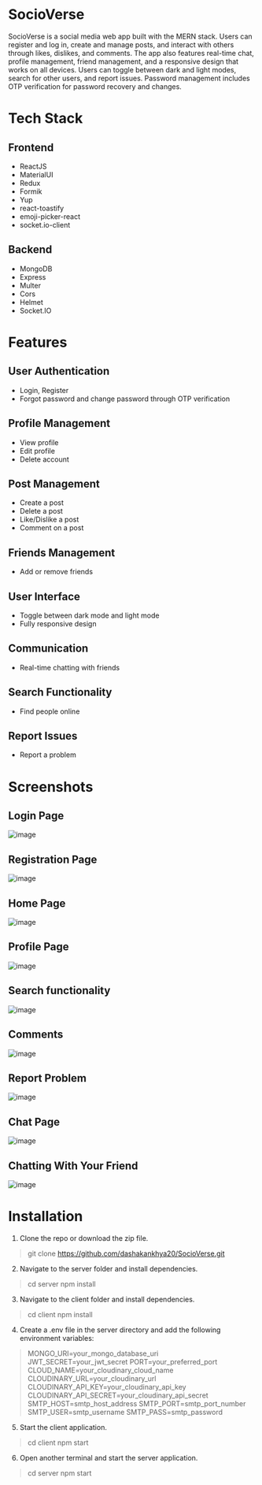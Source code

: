 # SocioVerse
SocioVerse is a social media web app built with the MERN stack. Users can register and log in, create and manage posts, and interact with others through likes, dislikes, and comments. The app also features real-time chat, profile management, friend management, and a responsive design that works on all devices. Users can toggle between dark and light modes, search for other users, and report issues. Password management includes OTP verification for password recovery and changes.

# Tech Stack
## Frontend
- ReactJS
- MaterialUI
- Redux
- Formik
- Yup
- react-toastify
- emoji-picker-react
- socket.io-client
## Backend
- MongoDB
- Express
- Multer
- Cors
- Helmet
- Socket.IO

# Features
## User Authentication
- Login, Register
- Forgot password and change password through OTP verification

## Profile Management
- View profile
- Edit profile
- Delete account

## Post Management
- Create a post
- Delete a post
- Like/Dislike a post
- Comment on a post

## Friends Management
- Add or remove friends

## User Interface
- Toggle between dark mode and light mode
- Fully responsive design

## Communication
- Real-time chatting with friends

## Search Functionality
- Find people online

## Report Issues
- Report a problem

# Screenshots

## Login Page
![image](https://github.com/dashakankhya20/SocioVerse/assets/144155014/b8f7ab52-f132-4ed6-a679-c188319bc0ee)

## Registration Page
![image](https://github.com/dashakankhya20/SocioVerse/assets/144155014/9dfe3ceb-aacb-4220-b27a-8255e9a05a73)

## Home Page 
![image](https://github.com/dashakankhya20/SocioVerse/assets/144155014/72c04a99-ac6d-48f2-a2b2-8a56d858978a)

## Profile Page 
![image](https://github.com/dashakankhya20/SocioVerse/assets/144155014/fdb91b80-aacd-4104-9697-c7a8e11d2c04)

## Search functionality
![image](https://github.com/dashakankhya20/SocioVerse/assets/144155014/ce5eb876-0cb6-4c17-9d30-b268ac0d813f)

## Comments
![image](https://github.com/dashakankhya20/SocioVerse/assets/144155014/dce39804-12ae-4f71-a6ba-5feb0f38e068)

## Report Problem
![image](https://github.com/dashakankhya20/SocioVerse/assets/144155014/a31aa17f-efad-4d46-94ef-1ebab9ade485)

## Chat Page
![image](https://github.com/dashakankhya20/SocioVerse/assets/144155014/4f58493f-4e49-4cc9-88b1-b5dbd5b3b955)

## Chatting With Your Friend
![image](https://github.com/dashakankhya20/SocioVerse/assets/144155014/04f1a0a3-b092-431a-8b2b-97c72b237ab4)


# Installation 
1. Clone the repo or download the zip file.
> git clone https://github.com/dashakankhya20/SocioVerse.git
2. Navigate to the server folder and install dependencies.
> cd server 
> npm install
3. Navigate to the client folder and install dependencies.
> cd client
> npm install
4. Create a .env file in the server directory and add the following environment variables:
> MONGO_URI=your_mongo_database_uri
> JWT_SECRET=your_jwt_secret
> PORT=your_preferred_port 
> CLOUD_NAME=your_cloudinary_cloud_name
> CLOUDINARY_URL=your_cloudinary_url
> CLOUDINARY_API_KEY=your_cloudinary_api_key
> CLOUDINARY_API_SECRET=your_cloudinary_api_secret
> SMTP_HOST=smtp_host_address
> SMTP_PORT=smtp_port_number
> SMTP_USER=smtp_username
> SMTP_PASS=smtp_password

5. Start the client application.
> cd client
> npm start
6. Open another terminal and start the server application.
> cd server
> npm start
